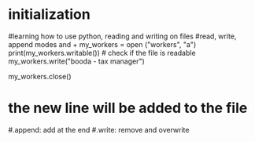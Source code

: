 # initialization
#learning how to use python, reading and writing on files
#read, write, append modes and + 
my_workers = open ("workers", "a")
print(my_workers.writable()) # check if the file is readable
my_workers.write("booda - tax manager")

my_workers.close()
# the new line will be added to the file
#.append: add at the end
#.write: remove and overwrite
